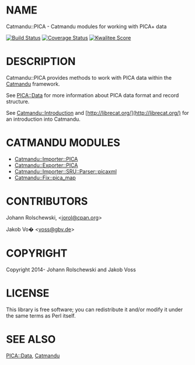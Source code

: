 # NAME

Catmandu::PICA - Catmandu modules for working with PICA+ data

[![Build Status](https://travis-ci.org/gbv/Catmandu-PICA.png)](https://travis-ci.org/gbv/Catmandu-PICA)
[![Coverage Status](https://coveralls.io/repos/gbv/Catmandu-PICA/badge.png?branch=master)](https://coveralls.io/r/gbv/Catmandu-PICA?branch=master)
[![Kwalitee Score](http://cpants.cpanauthors.org/dist/Catmandu-PICA.png)](http://cpants.cpanauthors.org/dist/Catmandu-PICA)

# DESCRIPTION

Catmandu::PICA provides methods to work with PICA data within the [Catmandu](https://metacpan.org/pod/Catmandu)
framework.  

See [PICA::Data](https://metacpan.org/pod/PICA::Data) for more information about PICA data format and record
structure.

See [Catmandu::Introduction](https://metacpan.org/pod/Catmandu::Introduction) and [http://librecat.org/](http://librecat.org/) for an
introduction into Catmandu.

# CATMANDU MODULES

- [Catmandu::Importer::PICA](https://metacpan.org/pod/Catmandu::Importer::PICA)
- [Catmandu::Exporter::PICA](https://metacpan.org/pod/Catmandu::Exporter::PICA)
- [Catmandu::Importer::SRU::Parser::picaxml](https://metacpan.org/pod/Catmandu::Importer::SRU::Parser::picaxml)
- [Catmandu::Fix::pica\_map](https://metacpan.org/pod/Catmandu::Fix::pica_map)

# CONTRIBUTORS

Johann Rolschewski, &lt;jorol@cpan.org>

Jakob Vo� &lt;voss@gbv.de>

# COPYRIGHT

Copyright 2014- Johann Rolschewski and Jakob Voss

# LICENSE

This library is free software; you can redistribute it and/or modify it under
the same terms as Perl itself.

# SEE ALSO

[PICA::Data](https://metacpan.org/pod/PICA::Data), [Catmandu](https://metacpan.org/pod/Catmandu)
